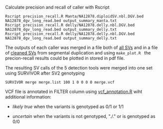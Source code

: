 Calculate precision and recall of caller with Rscript

``` {r}
Rscript precision_recall.R Manta/NA12878.diploidSV.nbl.DGV.bed  NA12878_dgv_long_read.bed output_summary_manta.txt
Rscript precision_recall.R delly/NA12878.delly.nbl.DGV.bed  NA12878_dgv_long_read.bed output_summary_delly.txt
Rscript precision_recall.R delly/NA12878.delly.nbl.DGV.bed  NA12878_dgv_long_read.bed output_summary_delly.txt

``` 

The outputs of each caller was merged in a file both of [all SVs](https://github.com/Manuelaio/sv_benchmark/blob/main/benchmark/all_result.txt) and in a file of [cleaned SVs](https://github.com/Manuelaio/sv_benchmark/blob/main/benchmark/all_no_SD.txt) from segmental duplication and using `make_plot.R ` the precion-recall results could be plotted in stored in pdf file. 

The resulting SV calls of the 5 detection tools were merged into one  set using SURVIVOR after SV2 genotyping 

``` {r}
SURVIVOR merge merge.list 100 1 0 0 0 0 merge.vcf

``` 

VCF file is annotated in FILTER column using [vcf_annotation.R](https://github.com/Manuelaio/sv_benchmark/blob/main/benchmark/vcf_annotation.R) wiht additional information:

*  *likely true* when the variants is genotyped as 0/1 or 1/1


*  *uncertain* when the variants is not genotyped, "./." or is genotyped as 0/0





